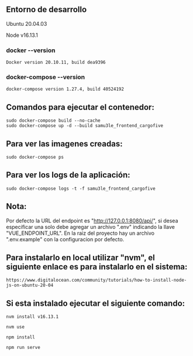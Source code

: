 ## Entorno de desarrollo

Ubuntu 20.04.03


Node v16.13.1

### docker --version

    Docker version 20.10.11, build dea9396

### docker-compose --version

    docker-compose version 1.27.4, build 40524192

## Comandos para ejecutar el contenedor:

    sudo docker-compose build --no-cache
    sudo docker-compose up -d --build samu3le_frontend_cargofive

## Para ver las imagenes creadas:

    sudo docker-compose ps

## Para ver los logs de la aplicación:

    sudo docker-compose logs -t -f samu3le_frontend_cargofive

## Nota:

Por defecto la URL del endpoint es "http://127.0.0.1:8080/api/", si desea especificar una solo debe agregar un archivo ".env" indicando la llave "VUE_ENDPOINT_URL". En la raiz del proyecto hay un archivo ".env.example" con la configuracion por defecto.

## Para instalarlo en local utilizar "nvm", el siguiente enlace es para instalarlo en el sistema:

    https://www.digitalocean.com/community/tutorials/how-to-install-node-js-on-ubuntu-20-04

## Si esta instalado ejecutar el siguiente comando:

    nvm install v16.13.1

    nvm use

    npm install
    
    npm run serve
